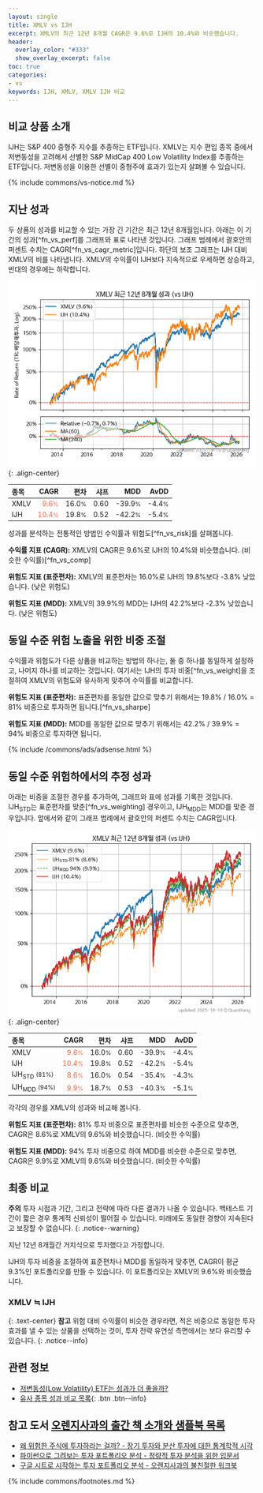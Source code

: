 ```yaml
---
layout: single
title: XMLV vs IJH
excerpt: XMLV의 최근 12년 8개월 CAGR은 9.6%로 IJH의 10.4%와 비슷했습니다.
header:
  overlay_color: "#333"
  show_overlay_excerpt: false
toc: true
categories:
- vs
keywords: IJH, XMLV, XMLV IJH 비교
---
```


## 비교 상품 소개


IJH는 S&P 400 중형주 지수를 추종하는 ETF입니다. XMLV는 지수 편입 종목 중에서 저변동성을 고려해서 선별한 S&P MidCap 400 Low Volatility Index를 추종하는 ETF입니다. 저변동성을 이용한 선별이 중형주에 효과가 있는지 살펴볼 수 있습니다.



{% include commons/vs-notice.md %}

## 지난 성과

두 상품의 성과를 비교할 수 있는 가장 긴 기간은 최근 12년 8개월입니다. 아래는 이 기간의 성과[^fn_vs_perf]를 그래프와 표로 나타낸 것입니다.
그래프 범례에서 괄호안의 퍼센트 수치는 CAGR[^fn_vs_cagr_metric]입니다.
하단의 보조 그래프는 IJH 대비 XMLV의 비를 나타냅니다.
XMLV의 수익률이 IJH보다 지속적으로 우세하면 상승하고, 반대의 경우에는 하락합니다.

![XMLV](/vs/images/xmlv-vs-ijh_dual.png){: .align-center}

| **종목** | **CAGR** | **편차** | **샤프** | **MDD** | **AvDD** |
| :------------ | ------: | -----------: | -------: | ------: | -------: |
| XMLV | <span style="color: tomato">9.6<small>%</small></span> | 16.0<small>%</small> | 0.60 | -39.9<small>%</small> | -4.4<small>%</small> |
| IJH | <span style="color: tomato">10.4<small>%</small></span> | 19.8<small>%</small> | 0.52 | -42.2<small>%</small> | -5.4<small>%</small> |

<!-- more -->


성과를 분석하는 전통적인 방법인 수익률과 위험도[^fn_vs_risk]를 살펴봅니다.

**수익률 지표 (CAGR):** XMLV의 CAGR은 9.6%로 IJH의 10.4%와 비슷했습니다. (비슷한 수익률)[^fn_vs_comp]

**위험도 지표 (표준편차):** XMLV의 표준편차는 16.0%로 IJH의 19.8%보다 -3.8% 낮았습니다. (낮은 위험도)

**위험도 지표 (MDD):** XMLV의 39.9%의 MDD는 IJH의 42.2%보다 -2.3% 낮았습니다. (낮은 위험도)



## 동일 수준 위험 노출을 위한 비중 조절

수익률과 위험도가 다른 상품을 비교하는 방법의 하나는, 둘 중 하나를 동일하게 설정하고, 나머지 하나를 비교하는 것입니다.
여기서는 IJH의 투자 비중[^fn_vs_weight]을 조절하여 XMLV의 위험도와 유사하게 맞추어 수익률를 비교합니다.

**위험도 지표 (표준편차):** 표준편차를 동일한 값으로 맞추기 위해서는 19.8% / 16.0% = 81% 비중으로 투자하면 됩니다.[^fn_vs_sharpe]

**위험도 지표 (MDD):** MDD를 동일한 값으로 맞추기 위해서는 42.2% / 39.9% = 94% 비중으로 투자하면 됩니다.


{% include /commons/ads/adsense.html %}



## 동일 수준 위험하에서의 추정 성과

아래는 비중을 조절한 경우를 추가하여, 그래프와 표에 성과를 기록한 것입니다.
IJH<sub>STD</sub>는 표준편차를 맞춘[^fn_vs_weighting] 경우이고, IJH<sub>MDD</sub>는 MDD를 맞춘 경우입니다.
앞에서와 같이 그래프 범례에서 괄호안의 퍼센트 수치는 CAGR입니다.


![XMLV](/vs/images/xmlv-vs-ijh.png){: .align-center}



| **종목** | **CAGR** | **편차** | **샤프** | **MDD** | **AvDD** |
| :------------ | ------: | -----------: | -------: | ------: | -------: |
| XMLV | <span style="color: tomato">9.6<small>%</small></span> | 16.0<small>%</small> | 0.60 | -39.9<small>%</small> | -4.4<small>%</small> |
| IJH | <span style="color: tomato">10.4<small>%</small></span> | 19.8<small>%</small> | 0.52 | -42.2<small>%</small> | -5.4<small>%</small> |
| IJH<sub>STD</sub> <small>(81%)</small> | <span style="color: tomato">8.6<small>%</small></span> | 16.0<small>%</small> | 0.54 | -35.4<small>%</small> | -4.3<small>%</small> |
| IJH<sub>MDD</sub> <small>(94%)</small> | <span style="color: tomato">9.9<small>%</small></span> | 18.7<small>%</small> | 0.53 | -40.3<small>%</small> | -5.1<small>%</small> |



각각의 경우를 XMLV의 성과와 비교해 봅니다.

**위험도 지표 (표준편차):** 81% 투자 비중으로 표준편차를 비슷한 수준으로 맞추면, CAGR은 8.6%로 XMLV의 9.6%와 비슷했습니다. (비슷한 수익률)

**위험도 지표 (MDD):** 94% 투자 비중으로 하여 MDD를 비슷한 수준으로 맞추면, CAGR은 9.9%로 XMLV의 9.6%와 비슷했습니다. (비슷한 수익률)




## 최종 비교

**주의** 투자 시점과 기간, 그리고 전략에 따라 다른 결과가 나올 수 있습니다. 백테스트 기간이 짧은 경우 통계적 신뢰성이 떨어질 수 있습니다. 미래에도 동일한 경향이 지속된다고 보장할 수 없습니다.
{: .notice--warning}

지난 12년 8개월간 거치식으로 투자했다고 가정합니다.

IJH의 투자 비중을 조절하여 표준편차나 MDD를 동일하게 맞추면, CAGR이 평균 9.3%인 포트폴리오를 만들 수 있습니다.
이 포트폴리오는 XMLV의 9.6%와 비슷했습니다.

### XMLV ≒ IJH
{: .text-center}
**참고** 위험 대비 수익률이 비슷한 경우라면, 적은 비중으로 동일한 투자 효과를 낼 수 있는 상품을 선택하는 것이, 투자 전략 유연성 측면에서는 보다 유리할 수 있습니다.
{: .notice--info}


## 관련 정보

- [저변동성(Low Volatility) ETF는 성과가 더 좋을까?](https://kongdori.tistory.com/162)
- [유사 종목 성과 비교 목록](/vs/){: .btn .btn--info}


## 참고 도서 [오렌지사과의 출간 책 소개와 샘플북 목록](https://kongdori.tistory.com/691)

- [왜 위험한 주식에 투자하라는 걸까? - 장기 투자와 분산 투자에 대한 통계학적 시각](https://kongdori.tistory.com/421)
- [파이썬으로 그려보는 투자 포트폴리오 분석  - 정량적 투자 분석을 위한 입문서](https://kongdori.tistory.com/643)
- [구글 시트로 시작하는 투자 포트폴리오 분석 - 오렌지사과의 불친절한 워크북](https://kongdori.tistory.com/449)

{% include commons/footnotes.md %}